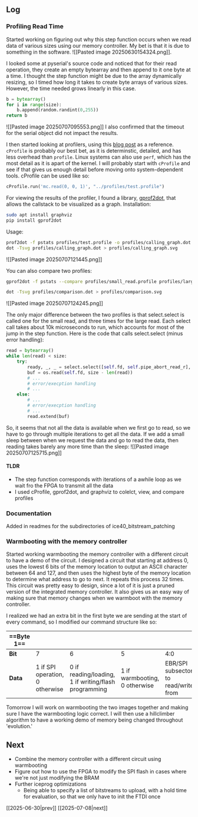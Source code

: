 ## Log
### Profiling Read Time
Started working on figuring out why this step function occurs when we read data of various sizes using our memory controller. My bet is that it is due to something in the software.
![[Pasted image 20250630154324.png]].

I looked some at pyserial's source code and noticed that for their read operation, they create an empty bytearray and then append to it one byte at a time. I thought the step function might be due to the array dynamically resizing, so I timed how long it takes to create byte arrays of various sizes. However, the time needed grows linearly in this case.
```python
b = bytearray()
for i in range(size):
	b.append(random.randint(0,255))
return b
```
![[Pasted image 20250707095553.png]]
I also confirmed that the timeout for the serial object did not impact the results.

I then started looking at profilers, using this [blog post](https://realpython.com/python-profiling/) as a reference. `cProfile` is probably our best bet, as it is determinstic, detailed, and has less overhead than `profile`. Linux systems can also use `perf`, which has the most detail as it is apart of the kernel. I will probably start with `cProfile` and see if that gives us enough detail before moving onto system-dependent tools. cProfile can be used like so:
```python
cProfile.run('mc.read(0, 0, 1)', "../profiles/test.profile")
```

For viewing the results of the profiler, I found a library, [gprof2dot](https://github.com/jrfonseca/gprof2dot), that allows the callstack to be visualized as a graph. Installation:
```bash
sudo apt install graphviz
pip install gprof2dot
```
Usage:
```bash
prof2dot -f pstats profiles/test.profile -o profiles/calling_graph.dot
dot -Tsvg profiles/calling_graph.dot > profiles/calling_graph.svg
```
![[Pasted image 20250707121445.png]]

You can also compare two profiles:
```bash
gprof2dot -f pstats --compare profiles/small_read.profile profiles/large_read.profile -o profiles/comparison.dot --compare-color-by-difference --node-label=self-time

dot -Tsvg profiles/comparison.dot > profiles/comparison.svg
```
![[Pasted image 20250707124245.png]]

The only major difference between the two profiles is that select.select is called one for the small read, and three times for the large read. Each select call takes about 10k microseconds to run, which accounts for most of the jump in the step function. Here is the code that calls select.select (minus error handling):
```python
read = bytearray()
while len(read) < size:
	try:
		ready, _, _ = select.select([self.fd, self.pipe_abort_read_r], [], [], timeout.time_left())
		buf = os.read(self.fd, size - len(read))
		# ...
		# error/execption handling
		# ...
	else:
		# ...
		# error/execption handling
		# ...
		read.extend(buf)
```
So, it seems that not all the data is available when we first go to read, so we have to go through multiple iterations to get all the data. If we add a small sleep between when we request the data and go to read the data, then reading takes barely any more time than the sleep:
![[Pasted image 20250707125715.png]]
#### TLDR
- The step function corresponds with iterations of a awhile loop as we wait fro the FPGA to transmit all the data
- I used cProfile, gprof2dot, and graphviz to colelct, view, and compare profiles

### Documentation
Added in readmes for the subdirectories of ice40_bitstream_patching

### Warmbooting  with the memory controller
Started working warmbooting the memory controller with a different circuit to have a demo of the circuit. I designed a circuit that starting at address 0, uses the lowest 6 bits of the memory location to output an ASCII character between 64 and 127, and then uses the highest byte of the memory location to determine what address to go to next. It repeats this process 32 times. This circuit was pretty easy to design, since a lot of it is just a pruned version of the integrated memory controller. It also gives us an easy way of making sure that memory changes when we warmboot with the memory controller.

 I realized we had an extra bit in the first byte we are sending at the start of every command, so I modified our command structure like so:

| ==**Byte 1**== |                                 |                                                      |                               |                                      |
| -------------- | ------------------------------- | ---------------------------------------------------- | ----------------------------- | ------------------------------------ |
| **Bit**        | 7                               | 6                                                    | 5                             | 4:0                                  |
| **Data**       | 1 if SPI operation, 0 otherwise | 0 if reading/loading, 1 if writing/flash programming | 1 if warmbooting, 0 otherwise | EBR/SPI subsector to read/write from |
Tomorrow I will work on warmbooting the two images together and making sure I have the warmbooting logic correct. I will then use a hillclimber algorithm to have a working demo of memory being changed throughout 'evolution.'
## Next
- Combine the memory controller with a different circuit using warmbooting
- Figure out how to use the FPGA to modify the SPI flash in cases where we're not just modifying the BRAM
- Further iceprog optimizations
	- Being able to specify a list of bitstreams to upload, with a hold time for evaluation, so that we only have to init the FTDI once

[[2025-06-30|prev]] [[2025-07-08|next]]
